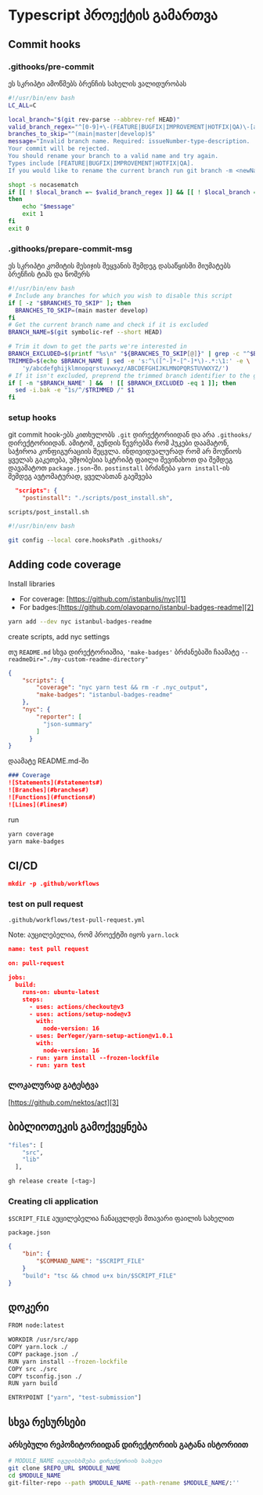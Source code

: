# Typescript პროექტის გამართვა
## Commit hooks
### .githooks/pre-commit
ეს სკრიპტი ამოწმებს ბრენჩის სახელის ვალიდურობას
```bash
#!/usr/bin/env bash
LC_ALL=C

local_branch="$(git rev-parse --abbrev-ref HEAD)"
valid_branch_regex="^[0-9]+\-(FEATURE|BUGFIX|IMPROVEMENT|HOTFIX|QA)\-[a-z0-9._-]+$"
branches_to_skip="^(main|master|develop)$"
message="Invalid branch name. Required: issueNumber-type-description.
Your commit will be rejected.
You should rename your branch to a valid name and try again.
Types include [FEATURE|BUGFIX|IMPROVEMENT|HOTFIX|QA].
If you would like to rename the current branch run git branch -m <newName>".

shopt -s nocasematch
if [[ ! $local_branch =~ $valid_branch_regex ]] && [[ ! $local_branch =~ $branches_to_skip ]]
then
    echo "$message"
    exit 1
fi
exit 0
```

### .githooks/prepare-commit-msg
ეს სკრიპტი კომიტის მესიჯის შეყვანის შემდეგ დასაწყისში მიუმატებს ბრენჩის ტიპს და ნომერს
```bash
#!/usr/bin/env bash
# Include any branches for which you wish to disable this script
if [ -z "$BRANCHES_TO_SKIP" ]; then
  BRANCHES_TO_SKIP=(main master develop)
fi
# Get the current branch name and check if it is excluded
BRANCH_NAME=$(git symbolic-ref --short HEAD)

# Trim it down to get the parts we're interested in
BRANCH_EXCLUDED=$(printf "%s\n" "${BRANCHES_TO_SKIP[@]}" | grep -c "^$BRANCH_NAME$")
TRIMMED=$(echo $BRANCH_NAME | sed -e 's:^\([^-]*-[^-]*\)-.*:\1:' -e \
    'y/abcdefghijklmnopqrstuvwxyz/ABCDEFGHIJKLMNOPQRSTUVWXYZ/')
# If it isn't excluded, preprend the trimmed branch identifier to the given message
if [ -n "$BRANCH_NAME" ] &&  ! [[ $BRANCH_EXCLUDED -eq 1 ]]; then
  sed -i.bak -e "1s/^/$TRIMMED /" $1
fi

```

### setup hooks
git commit hook-ებს კითხულობს `.git` დირექტორიიდან და არა `.githooks/` დირექტორიიდან. ამიტომ, გუნდის წევრებმა რომ ჰუკები დაამატონ, საჭიროა კონფიგურაციის შეცვლა. ინდივიდუალურად რომ არ მოუწიოს ყველას გაკეთება, უმჯობესია სკტრიპტ ფაილი შევინახოთ და შემდეგ დავამატოთ `package.json`-ში. `postinstall` ბრძანება `yarn install`-ის შემდეგ ავტომატურად, ყველასთან გაეშვება
```json
  "scripts": {
    "postinstall": "./scripts/post_install.sh",
```

`scripts/post_install.sh` 
```bash
#!/usr/bin/env bash

git config --local core.hooksPath .githooks/
```


## Adding code coverage
Install libraries
- For coverage: [https://github.com/istanbuljs/nyc][1]
- For badges:[https://github.com/olavoparno/istanbul-badges-readme][2]

```bash
yarn add --dev nyc istanbul-badges-readme
```

create scripts, add nyc settings

თუ `README.md` სხვა დირექტორიაშია, `'make-badges'` ბრძანებაში ჩაამატე `--readmeDir="./my-custom-readme-directory"`

```json
{ 
	"scripts": {
		"coverage": "nyc yarn test && rm -r .nyc_output",
	    "make-badges": "istanbul-badges-readme"
	},
	"nyc": {
	    "reporter": [
	      "json-summary"
	    ]
	  }
}

```

დაამატე README.md-ში 
```md
### Coverage
![Statements](#statements#)
![Branches](#branches#)
![Functions](#functions#)
![Lines](#lines#)
```

run
```md
yarn coverage
yarn make-badges
```


## CI/CD
```json
mkdir -p .github/workflows
```

### test on pull request
`.github/workflows/test-pull-request.yml`

Note: აუცილებელია, რომ პროექტში იყოს `yarn.lock`

```json
name: test pull request

on: pull-request

jobs:
  build:
    runs-on: ubuntu-latest
    steps:
      - uses: actions/checkout@v3
      - uses: actions/setup-node@v3
        with:
          node-version: 16
      - uses: DerYeger/yarn-setup-action@v1.0.1
        with:
          node-version: 16
      - run: yarn install --frozen-lockfile
      - run: yarn test
```

### ლოკალურად გატესტვა

[https://github.com/nektos/act][3]

## ბიბლიოთეკის გამოქვეყნება

```bash
"files": [
    "src",
    "lib"
  ],
```

```bash
gh release create [<tag>]
```

### Creating cli application
`$SCRIPT_FILE` აუცილებელია ჩანაცვლდეს მთავარი ფაილის სახელით

`package.json`
```json
{
	"bin": {
		"$COMMAND_NAME": "$SCRIPT_FILE"
	}
	"build": "tsc && chmod u+x bin/$SCRIPT_FILE"
}
```

## დოკერი
```bash
FROM node:latest

WORKDIR /usr/src/app
COPY yarn.lock ./
COPY package.json ./
RUN yarn install --frozen-lockfile
COPY src ./src
COPY tsconfig.json ./
RUN yarn build

ENTRYPOINT ["yarn", "test-submission"]
```



## სხვა რესურსები
### არსებული რეპოზიტორიიდან დირექტორიის გატანა ისტორიით

```bash
# MODULE_NAME იგულისხმება დირექტორიის სახელი
git clone $REPO_URL $MODULE_NAME
cd $MODULE_NAME
git-filter-repo --path $MODULE_NAME --path-rename $MODULE_NAME/:''
```


[1]:	https://github.com/istanbuljs/nyc
[2]:	https://github.com/olavoparno/istanbul-badges-readme
[3]:	https://github.com/nektos/act